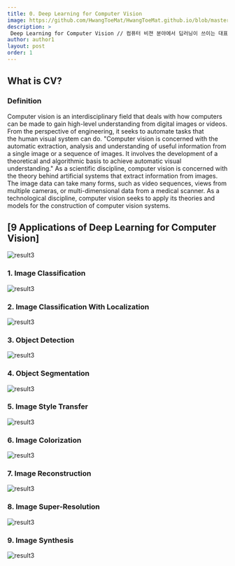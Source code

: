 ```yaml
---
title: 0. Deep Learning for Computer Vision
image: https://github.com/HwangToeMat/HwangToeMat.github.io/blob/master/assets/img/thumbnail/pr-0.png?raw=true
description: >
 Deep Learning for Computer Vision // 컴퓨터 비젼 분야에서 딥러닝이 쓰이는 대표적인 예시들을 살펴본다.
author: author1
layout: post
order: 1
---
```


## What is CV?

### Definition
Computer vision is an interdisciplinary field that deals with how computers can be made to gain high-level understanding from digital images or videos. From the perspective of engineering, it seeks to automate tasks that the human visual system can do. "Computer vision is concerned with the automatic extraction, analysis and understanding of useful information from a single image or a sequence of images. It involves the development of a theoretical and algorithmic basis to achieve automatic visual understanding." As a scientific discipline, computer vision is concerned with the theory behind artificial systems that extract information from images. The image data can take many forms, such as video sequences, views from multiple cameras, or multi-dimensional data from a medical scanner. As a technological discipline, computer vision seeks to apply its theories and models for the construction of computer vision systems.

## [9 Applications of Deep Learning for Computer Vision]

<img src="https://github.com/HwangToeMat/HwangToeMat.github.io/blob/master/assets/img/thumbnail/pr-0.png?raw=true" alt="result3" style="max-width:100%;">

### 1. Image Classification

<img src="https://github.com/HwangToeMat/HwangToeMat.github.io/blob/master/Paper-Review/image/image2.png?raw=true" alt="result3" style="max-width:100%;">

### 2. Image Classification With Localization

<img src="https://github.com/HwangToeMat/HwangToeMat.github.io/blob/master/Paper-Review/image/image3.jpeg?raw=true" alt="result3" style="max-width:100%;">

### 3. Object Detection

<img src="https://github.com/HwangToeMat/HwangToeMat.github.io/blob/master/Paper-Review/image/image4.png?raw=true" alt="result3" style="max-width:100%;">

### 4. Object Segmentation

<img src="https://github.com/HwangToeMat/HwangToeMat.github.io/blob/master/Paper-Review/image/image5.png?raw=true" alt="result3" style="max-width:100%;">

### 5. Image Style Transfer

<img src="https://github.com/HwangToeMat/HwangToeMat.github.io/blob/master/Paper-Review/image/image6.png?raw=true" alt="result3" style="max-width:100%;">

### 6. Image Colorization

<img src="https://github.com/HwangToeMat/HwangToeMat.github.io/blob/master/Paper-Review/image/image7.png?raw=true" alt="result3" style="max-width:100%;">

### 7. Image Reconstruction

<img src="https://github.com/HwangToeMat/HwangToeMat.github.io/blob/master/Paper-Review/image/image8.png?raw=true" alt="result3" style="max-width:100%;">

### 8. Image Super-Resolution

<img src="https://github.com/HwangToeMat/HwangToeMat.github.io/blob/master/Paper-Review/image/image9.png?raw=true" alt="result3" style="max-width:100%;">

### 9. Image Synthesis

<img src="https://github.com/HwangToeMat/HwangToeMat.github.io/blob/master/Paper-Review/image/image10.png?raw=true" alt="result3" style="max-width:100%;">

